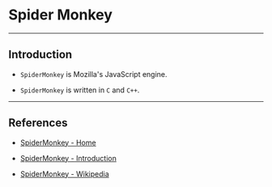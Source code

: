 # Spider Monkey

---

## Introduction

* `SpiderMonkey` is Mozilla's JavaScript engine.

* `SpiderMonkey` is written in `C` and `C++`.

---

## References

* [SpiderMonkey - Home](https://developer.mozilla.org/en-US/docs/Mozilla/Projects/SpiderMonkey)

* [SpiderMonkey - Introduction](https://wiki.mozilla.org/JavaScript:New_to_SpiderMonkey)

* [SpiderMonkey - Wikipedia](https://en.wikipedia.org/wiki/SpiderMonkey)